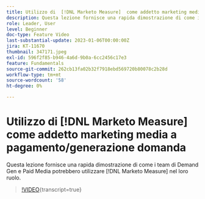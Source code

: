 ```yaml
---
title: Utilizzo di  [!DNL Marketo Measure]  come addetto marketing media a pagamento/generazione domanda
description: Questa lezione fornisce una rapida dimostrazione di come i team di Demand Gen e Paid Media potrebbero utilizzare  [!DNL Marketo Measure]  nel loro ruolo.
role: Leader, User
level: Beginner
doc-type: Feature Video
last-substantial-update: 2023-01-06T00:00:00Z
jira: KT-11670
thumbnail: 347171.jpeg
exl-id: 596f2f85-b946-4a6d-9b0a-6cc2456c17e3
feature: Fundamentals
source-git-commit: 262cb13fa02b32f7918ebd569720b80078c2b28d
workflow-type: tm+mt
source-wordcount: '58'
ht-degree: 0%

---
```


# Utilizzo di [!DNL Marketo Measure] come addetto marketing media a pagamento/generazione domanda

Questa lezione fornisce una rapida dimostrazione di come i team di Demand Gen e Paid Media potrebbero utilizzare [!DNL Marketo Measure] nel loro ruolo.

>[!VIDEO](https://video.tv.adobe.com/v/347171/?learn=on){transcript=true}
